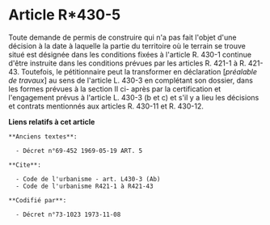 # Article R*430-5

Toute demande de permis de construire qui n'a pas fait l'objet d'une décision à la date à laquelle la partie du territoire où
le terrain se trouve situé est désignée dans les conditions fixées à l'article R. 430-1 continue d'être instruite dans les
conditions prévues par les articles R. 421-1 à R. 421-43. Toutefois, le pétitionnaire peut la transformer en déclaration
[*préalable de travaux*] au sens de l'article L. 430-3 en complétant son dossier, dans les formes prévues à la section II ci-
après par la certification et l'engagement prévus à l'article L. 430-3 (b et c) et s'il y a lieu les décisions et contrats
mentionnés aux articles R. 430-11 et R. 430-12.

**Liens relatifs à cet article**

	**Anciens textes**:

	  - Décret n°69-452 1969-05-19 ART. 5

	**Cite**:

	  - Code de l'urbanisme - art. L430-3 (Ab)
	  - Code de l'urbanisme R421-1 à R421-43

	**Codifié par**:

	  - Décret n°73-1023 1973-11-08

